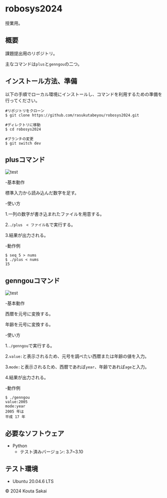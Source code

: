 # robosys2024
授業用。

## 概要
課題提出用のリポジトリ。

主なコマンドは`plus`と`genngou`の二つ。

## インストール方法、準備

以下の手順でローカル環境にインストールし、コマンドを利用するための準備を行ってください。

```
#リポジトリをクローン
$ git clone https://github.com/rasukutabeyou/robosys2024.git

#ディレクトリに移動
$ cd robosys2024

#ブランチの変更
$ git switch dev
```


## plusコマンド
![test](https://github.com/rasukutabeyou/robosys2024/actions/workflows/test.yml/badge.svg)

-基本動作

標準入力から読み込んだ数字を足す。

-使い方

1.一列の数字が書き込まれたファイルを用意する。

2.`./plus　< ファイル名`で実行する。

3.結果が出力される。

-動作例
```
$ seq 5 > nums
$ ./plus < nums
15
```
## genngouコマンド
![test](https://github.com/rasukutabeyou/robosys2024/actions/workflows/gtest.yml/badge.svg)

-基本動作

西暦を元号に変換する。

年齢を元号に変換する。

-使い方

1.`./genngou`で実行する。

2.`value:`と表示されるため、元号を調べたい西暦または年齢の値を入力。

3.`mode:`と表示されるため、西暦であれば`year`、年齢であれば`age`と入力。

4.結果が出力される。

-動作例
```
$ ./genngou
value:2005
mode:year
2005 年は
平成 17 年
```

## 必要なソフトウェア
- Python
  - テスト済みバージョン: 3.7~3.10

## テスト環境
- Ubuntu 20.04.6 LTS

© 2024 Kouta Sakai

